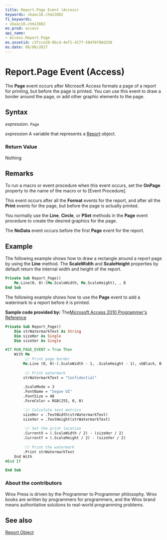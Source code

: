 ```yaml
---
title: Report.Page Event (Access)
keywords: vbaac10.chm13882
f1_keywords:
- vbaac10.chm13882
ms.prod: access
api_name:
- Access.Report.Page
ms.assetid: c3fcce28-0bcd-4ef1-427f-504f0f80d336
ms.date: 06/08/2017
---
```



# Report.Page Event (Access)

The  **Page** event occurs after Microsoft Access formats a page of a report for printing, but before the page is printed. You can use this event to draw a border around the page, or add other graphic elements to the page.


## Syntax

 _expression_. `Page`

 _expression_ A variable that represents a [Report](Access.Report.md) object.


### Return Value

Nothing


## Remarks

To run a macro or event procedure when this event occurs, set the  **OnPage** property to the name of the macro or to [Event Procedure].

This event occurs after all the  **Format** events for the report, and after all the **Print** events for the page, but before the page is actually printed.

You normally use the  **Line**, **Circle**, or **PSet** methods in the **Page** event procedure to create the desired graphics for the page.

The  **NoData** event occurs before the first **Page** event for the report.


## Example

The following example shows how to draw a rectangle around a report page by using the  **Line** method. The **ScaleWidth** and **ScaleHeight** properties by default return the internal width and height of the report.


```vb
Private Sub Report_Page() 
    Me.Line(0, 0)-(Me.ScaleWidth, Me.ScaleHeight), , B 
End Sub
```

The following example shows how to use the  **Page** event to add a watermark to a report before it is printed.


 **Sample code provided by:** The[Microsoft Access 2010 Programmer's Reference](https://www.wrox.com/WileyCDA/WroxTitle/Access-2010-Programmer-s-Reference.productCd-0470591668.html)





```vb
Private Sub Report_Page()
    Dim strWatermarkText As String
    Dim sizeHor As Single
    Dim sizeVer As Single

#If RUN_PAGE_EVENT = True Then
    With Me
        '// Print page border
        Me.Line (0, 0)-(.ScaleWidth - 1, .ScaleHeight - 1), vbBlack, B
    
        '// Print watermark
        strWatermarkText = "Confidential"
        
        .ScaleMode = 3
        .FontName = "Segoe UI"
        .FontSize = 48
        .ForeColor = RGB(255, 0, 0)

        '// Calculate text metrics
        sizeHor = .TextWidth(strWatermarkText)
        sizeVer = .TextHeight(strWatermarkText)
        
        '// Set the print location
        .CurrentX = (.ScaleWidth / 2) - (sizeHor / 2)
        .CurrentY = (.ScaleHeight / 2) - (sizeVer / 2)
    
        '// Print the watermark
        .Print strWatermarkText
    End With
#End If

End Sub
```


### About the contributors

Wrox Press is driven by the Programmer to Programmer philosophy. Wrox books are written by programmers for programmers, and the Wrox brand means authoritative solutions to real-world programming problems. 


## See also


[Report Object](Access.Report.md)


